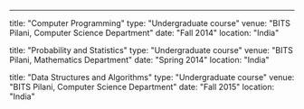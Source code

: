 ---
title: "Computer Programming"
type: "Undergraduate course"
venue: "BITS Pilani, Computer Science Department"
date: "Fall 2014"
location: "India"

title: "Probability and Statistics"
type: "Undergraduate course"
venue: "BITS Pilani, Mathematics Department"
date: "Spring 2014"
location: "India"

title: "Data Structures and Algorithms"
type: "Undergraduate course"
venue: "BITS Pilani, Computer Science Department"
date: "Fall 2015"
location: "India"
